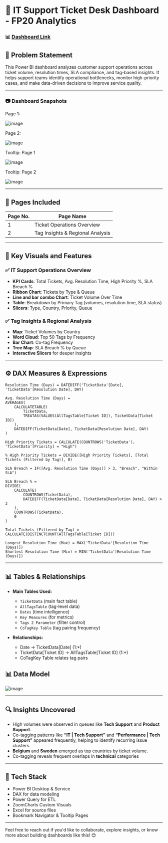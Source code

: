 # 🎯 IT Support Ticket Desk Dashboard -  FP20 Analytics

### 📊 [Dashboard Link](https://app.powerbi.com/view?r=eyJrIjoiOTU4YmU1NGItODcyOC00MjE2LTk3MGQtNDNlMTA5YTI1ZTU0IiwidCI6IjQ2NTRiNmYxLTBlNDctNDU3OS1hOGExLTAyZmU5ZDk0M2M3YiIsImMiOjl9)

## 📌 Problem Statement

This Power BI dashboard analyzes customer support operations across ticket volume, resolution times, SLA compliance, and tag-based insights. It helps support teams identify operational bottlenecks, monitor high-priority cases, and make data-driven decisions to improve service quality.

---

### 📷 Dashboard Snapshots

Page 1:

![image](https://github.com/user-attachments/assets/767f0df8-4b40-4ba8-8e0d-b346587eec1c)

Page 2:

![image](https://github.com/user-attachments/assets/fc0c3cdd-4576-4b4c-a3a7-b6c92c59b4eb)

Tooltip: Page 1

![image](https://github.com/user-attachments/assets/13659ecd-99a5-4013-ac1d-f4c17982c5c7)

Tooltip: Page 2

![image](https://github.com/user-attachments/assets/8c3c0082-6e27-411b-8209-50815db0c34a)

---

## 📄 Pages Included

| Page No. | Page Name                        |
|----------|----------------------------------|
| 1        | Ticket Operations Overview       |
| 2        | Tag Insights & Regional Analysis |

---

## 🧩 Key Visuals and Features

### ✅ IT Support Operations Overview
- **KPI Cards**: Total Tickets, Avg. Resolution Time, High Priority %, SLA Breach %
- **Ribbon Chart**: Tickets by Type & Queue
- **Line and bar combo Chart**: Ticket Volume Over Time
- **Table**: Breakdown by Primary Tag (volumes, resolution time, SLA status)
- **Slicers**: Type, Country, Priority, Queue

### ✅ Tag Insights & Regional Analysis
- **Map**: Ticket Volumes by Country
- **Word Cloud**: Top 50 Tags by Frequency
- **Bar Chart**: Co-tag Frequency
- **Tree Map**: SLA Breach % by Queue
- **Interactive Slicers** for deeper insights

---

## ⚙️ DAX Measures & Expressions

```DAX
Resolution Time (Days) = DATEDIFF('TicketData'[Date], 'TicketData'[Resolution Date], DAY)

Avg. Resolution Time (Days) = 
AVERAGEX(
    CALCULATETABLE(
        TicketData,
        TREATAS(VALUES(AllTagsTable[Ticket ID]), TicketData[Ticket ID])
    ),
    DATEDIFF(TicketData[Date], TicketData[Resolution Date], DAY)
)

High Priority Tickets = CALCULATE(COUNTROWS('TicketData'), 'TicketData'[Priority] = "High")

% High Priority Tickets = DIVIDE([High Priority Tickets], [Total Tickets (Filtered by Tag)], 0)

SLA Breach = IF([Avg. Resolution Time (Days)] > 3, "Breach", "Within SLA")

SLA Breach % = 
DIVIDE(
    CALCULATE(
        COUNTROWS(TicketData),
        DATEDIFF(TicketData[Date], TicketData[Resolution Date], DAY) > 3
    ),
    COUNTROWS(TicketData),
    0
)

Total Tickets (Filtered by Tag) = CALCULATE(DISTINCTCOUNT(AllTagsTable[Ticket ID]))

Longest Resolution Time (Max) = MAX('TicketData'[Resolution Time (Days)])
Shortest Resolution Time (Min) = MIN('TicketData'[Resolution Time (Days)])
```

---

## 📊 Tables & Relationships

- **Main Tables Used:**
  - `TicketData` (main fact table)
  - `AllTagsTable` (tag-level data)
  - `Dates` (time intelligence)
  - `Key Measures` (for metrics)
  - `Tags 2 Parameter` (filter control)
  - `CoTagKey Table` (tag pairing frequency)

- **Relationships:**
  - Date → TicketData[Date] (1:*)
  - TicketData[Ticket ID] → AllTagsTable[Ticket ID] (1:*)
  - CoTagKey Table relates tag pairs

## 📊 Data Model
![image](https://github.com/user-attachments/assets/f203518a-1fa4-47f4-9b1f-71fd34e7a097)


---

## 🔍 Insights Uncovered

- High volumes were observed in queues like **Tech Support** and **Product Support**.
- Co-tagging patterns like **“IT | Tech Support”** and **“Performance | Tech Support”** appeared frequently, helping to identify recurring issue clusters.
- **Belgium** and **Sweden** emerged as top countries by ticket volume.
- Co-tagging reveals frequent overlaps in **technical** categories
---

## 🚀 Tech Stack

- Power BI Desktop & Service
- DAX for data modeling
- Power Query for ETL
- ZoomCharts Custom Visuals
- Excel for source files
- Bookmark Navigator & Tooltip Pages

---

Feel free to reach out if you'd like to collaborate, explore insights, or know more about building dashboards like this! 😊

